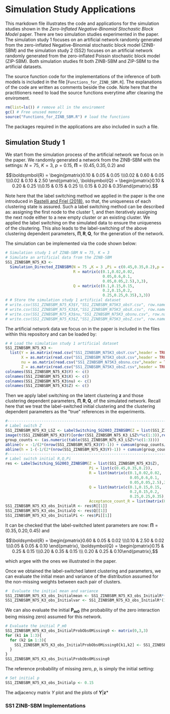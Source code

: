 # Simulation Study Applications
This markdown file illustrates the code and applications for the simulation studies shown in the *Zero-Inflated Negative-Binomial Stochastic Block Model* paper.
There are two simulation studies experimented in the paper.
The simulation study $1$ focuses on an artificial network randomly generated from the zero-inflated Negative-Binomial stochastic block model (ZINB-SBM) and the simulation study $2$ (SS2) focuses on an artificial network randomly generated from the zero-inflated Poissin stochastic block model (ZIP-SBM).
Both simulation studies fit both ZINB-SBM and ZIP-SBM to the artificial datasets.

The source function code for the implementations of the inference of both models is included in the file [`Functions_for_ZINB_SBM.R`].
The explanations of the code are written as comments beside the code.
Note here that the practitioners need to load the source functions everytime after cleaning the enviroment.

``` r
rm(list=ls()) # remove all in the enviroment
gc() # Free unused memory
source("Functions_for_ZINB_SBM.R") # load the functions
```

The packages required in the applications are also included in such a file.

## Simulation Study $1$

We start from the simulation process of the artificial network we focus on in the paper.
We randomly generated a network from the ZINB-SBM with the settings: $N = 75$, $K = 3$, $p = 0.15$, $\boldsymbol{\Pi} = \left(0.45, 0.35, 0.2\right)$ and 

$$\boldsymbol{R} = \begin{pmatrix}0.10 & 0.05 & 0.05 \\\0.02 & 0.60 & 0.05 \\\0.02 & 0.10 & 2.50 \end{pmatrix}, \boldsymbol{Q} = \begin{pmatrix}0.10 & 0.20 & 0.25 \\\0.15 & 0.15 & 0.25 \\\ 0.15 & 0.20 & 0.35\end{pmatrix}.$$

Note here that the label switching method we applied in the paper is the one introduced in [Rastelli and Friel (2018)](https://doi.org/10.1007/s11222-017-9786-y), so that, the uniqueness of each clustering state is assured. 
Such a label switching method can be described as: assigning the first node to the cluster $1$, and then iteratively assigning the next node either to a new empty cluster or an existing cluster.
We applied the label switching on the simulated data to ensure the uniqueness of the clsutering.
This also leads to the label-switching of the above clustering dependent parameters, $\boldsymbol{\Pi},\boldsymbol{R},\boldsymbol{Q}$, for the generation of the network.

The simulation can be implemented via the code shown below:

``` r
# Simulation study 1 of ZINB-SBM N = 75, K = 3
# Simulate an artificial data from the ZINB-SBM
SS1_ZINBSBM_N75_K3 <- 
  Simulation_Directed_ZINBSBM(N = 75 ,K = 3 ,Pi = c(0.45,0.35,0.2),p = 0.15,
                              R = matrix(c(0.1,0.02,0.02,
                                           0.05,0.6,0.1,
                                           0.05,0.05,2.5),3,3),
                              Q = matrix(c(0.1,0.15,0.15,
                                           0.2,0.15,0.2,
                                           0.25,0.25,0.35),3,3))
# # Store the simulation study 1 artificial dataset
# write.csv(SS1_ZINBSBM_N75_K3$Y,"SS1_ZINBSBM_N75K3_obsY.csv", row.names = FALSE)
# write.csv(SS1_ZINBSBM_N75_K3$X,"SS1_ZINBSBM_N75K3_obsX.csv", row.names = FALSE)
# write.csv(SS1_ZINBSBM_N75_K3$nu,"SS1_ZINBSBM_N75K3_obsnu.csv", row.names = FALSE)
# write.csv(SS1_ZINBSBM_N75_K3$Z,"SS1_ZINBSBM_N75K3_obsZ.csv", row.names = FALSE)
```

The artificial network data we focus on in the paper is included in the files within this repository and can be loaded by:

``` r
# # Load the simulation study 1 artificial dataset
SS1_ZINBSBM_N75_K3 <- 
  list(Y = as.matrix(read.csv("SS1_ZINBSBM_N75K3_obsY.csv",header = TRUE)),
       X = as.matrix(read.csv("SS1_ZINBSBM_N75K3_obsX.csv",header = TRUE)),
       nu = as.matrix(read.csv("SS1_ZINBSBM_N75K3_obsnu.csv",header = TRUE)),
       Z = as.matrix(read.csv("SS1_ZINBSBM_N75K3_obsZ.csv",header = TRUE)))
colnames(SS1_ZINBSBM_N75_K3$Y) <- c()
colnames(SS1_ZINBSBM_N75_K3$X) <- c()
colnames(SS1_ZINBSBM_N75_K3$nu) <- c()
colnames(SS1_ZINBSBM_N75_K3$Z) <- c()
```

Then we apply label switching on the latent clustering $\boldsymbol{z}$ and those clustering dependent parameters, $\boldsymbol{\Pi},\boldsymbol{R},\boldsymbol{Q}$, of the simulated network. 
Recall here that we treat the label-switched initial clustering and the clustering dependent parameters as the "true" references in the experiments.

``` r
#--------------------------------------------------------------------------------------------------------------------------------------------
# Label switch Z
SS1_ZINBSBM_N75_K3_LSZ <- LabelSwitching_SG2003_ZINBSBM(Z = list(SS1_ZINBSBM_N75_K3$Z))$Z[[1]]
image(t(SS1_ZINBSBM_N75_K3$Y)[order(SS1_ZINBSBM_N75_K3_LSZ%*%c(1:3)),rev(order(SS1_ZINBSBM_N75_K3_LSZ%*%c(1:3)))])
group_counts <- (as.numeric(table(SS1_ZINBSBM_N75_K3_LSZ%*%c(1:3))))
abline(v = -1/(2*(nrow(SS1_ZINBSBM_N75_K3$Y)-1)) + cumsum(group_counts/sum(group_counts))*(1+2/(2*(nrow(SS1_ZINBSBM_N75_K3$Y)-1))))
abline(h = 1-(-1/(2*(nrow(SS1_ZINBSBM_N75_K3$Y)-1)) + cumsum(group_counts/sum(group_counts))*(1+2/(2*(nrow(SS1_ZINBSBM_N75_K3$Y)-1)))))
#--------------------------------------------------------------------------------------------------------------------------------------------
# Label switch initial R,Q,Pi
res <- LabelSwitching_SG2003_ZINBSBM(Z = list(SS1_ZINBSBM_N75_K3$Z),
                                     Pi = list(c(0.45,0.35,0.2)),
                                     R = list(matrix(c(0.1,0.02,0.02,
                                                       0.05,0.6,0.1,
                                                       0.05,0.05,2.5),3,3)),
                                     Q = list(matrix(c(0.1,0.15,0.15,
                                                       0.2,0.15,0.2,
                                                       0.25,0.25,0.35),3,3)),
                                     Acceptance_count_R = list(matrix(0,3,3)))
SS1_ZINBSBM_N75_K3_obs_InitialR <- res$R[[1]]
SS1_ZINBSBM_N75_K3_obs_InitialQ <- res$Q[[1]]
SS1_ZINBSBM_N75_K3_obs_InitialPi <- res$Pi[[1]]
```

It can be checked that the label-switched latent parameters are now: $\boldsymbol{\Pi} = \left(0.35, 0.20, 0.45\right)$ and 

$$\boldsymbol{R} = \begin{pmatrix}0.60 & 0.05 & 0.02 \\\0.10 & 2.50 & 0.02 \\\0.05 & 0.05 & 0.10 \end{pmatrix}, \boldsymbol{Q} = \begin{pmatrix}0.15 & 0.25 & 0.15 \\\0.20 & 0.35 & 0.15 \\\ 0.20 & 0.25 & 0.10\end{pmatrix},$$

which argee with the ones we illustrated in the paper.

Once we obtained the label-switched latent clustering and parameters, we can evaluate the initial mean and variance of the distribution assumed for the non-missing weights between each pair of clusters.

``` r
#  Evaluate the initial mean and variance
SS1_ZINBSBM_N75_K3_obs_Initialmean <- SS1_ZINBSBM_N75_K3_obs_InitialR*(1-SS1_ZINBSBM_N75_K3_obs_InitialQ)/SS1_ZINBSBM_N75_K3_obs_InitialQ
SS1_ZINBSBM_N75_K3_obs_Initialvar <- SS1_ZINBSBM_N75_K3_obs_InitialR*(1-SS1_ZINBSBM_N75_K3_obs_InitialQ)/SS1_ZINBSBM_N75_K3_obs_InitialQ^2
```

We can also evaluate the initial $\boldsymbol{P_{m0}}$ (the probability of the zero interaction being missing zero) assumed for this network.

``` r
# Evaluate the initial P_m0
SS1_ZINBSBM_N75_K3_obs_InitialProbObs0Missing0 <- matrix(0,3,3)
for (k1 in 1:3){
  for (k2 in 1:3){
    SS1_ZINBSBM_N75_K3_obs_InitialProbObs0Missing0[k1,k2] <- SS1_ZINBSBM_N75_K3_obs_Initialp/(SS1_ZINBSBM_N75_K3_obs_Initialp + (1-SS1_ZINBSBM_N75_K3_obs_Initialp)*dnbinom(0,SS1_ZINBSBM_N75_K3_obs_InitialR[k1,k2],SS1_ZINBSBM_N75_K3_obs_InitialQ[k1,k2]))
  }
}
SS1_ZINBSBM_N75_K3_obs_InitialProbObs0Missing0
```

The reference probability of missing zero, $p$, is simply the initial setting:

``` r
# Set initial p
SS1_ZINBSBM_N75_K3_obs_Initialp <- 0.15
```

The adjacency matrix $Y$ plot and the plots of $\boldsymbol{Y}|\boldsymbol{z}*$


### SS1 ZINB-SBM Implementations





